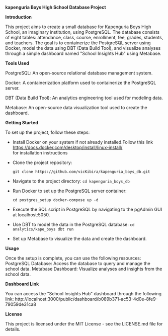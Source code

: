 **kapenguria Boys High School Database Project**

**Introduction**

This project aims to create a small database for Kapenguria Boys High School, an imaginary institution, using PostgreSQL. The database consists of eight tables: attendance, class, course, enrollment, fee, grades, students, and teachers. The goal is to containerize the PostgreSQL server using Docker, model the data using DBT (Data Build Tool), and visualize analyses through a simple dashboard named "School Insights Hub" using Metabase.

**Tools Used**

PostgreSQL: An open-source relational database management system.

Docker: A containerization platform used to containerize the PostgreSQL server.

DBT (Data Build Tool): An analytics engineering tool used for modeling data.

Metabase: An open-source data visualization tool used to create the dashboard.

**Getting Started**

To set up the project, follow these steps:
- Install Docker on your system if not already installed.Follow this link https://docs.docker.com/desktop/install/linux-install/  
 for installation instructions
- Clone the project repository:
  
   ```git clone https://github.com/vicKibira/kapenguria_boys_db.git```
- Navigate to the project directory:
   ```cd kapenguria_boys_db```
   
- Run Docker to set up the PostgreSQL server container:
  
   ```cd postgres_setup docker-compose up -d```
   
- Execute the SQL script in PostgreSQL by navigating to the pgAdmin GUI at localhost:5050.
  
- Use DBT to model the data in the PostgreSQL database:
  ```cd analytics/kape_boys dbt run```
- Set up Metabase to visualize the data and create the dashboard.
  
**Usage**

Once the setup is complete, you can use the following resources:
PostgreSQL Database: Access the database to query and manage the school data.
Metabase Dashboard: Visualize analyses and insights from the school data.

**Dashboard Link**

 You can access the "School Insights Hub" dashboard through the following link: 
  http://localhost:3000/public/dashboard/b089b371-ac53-4d0e-8fe9-79059de31ca8

**License**

This project is licensed under the MIT License - see the LICENSE.md file for details.

